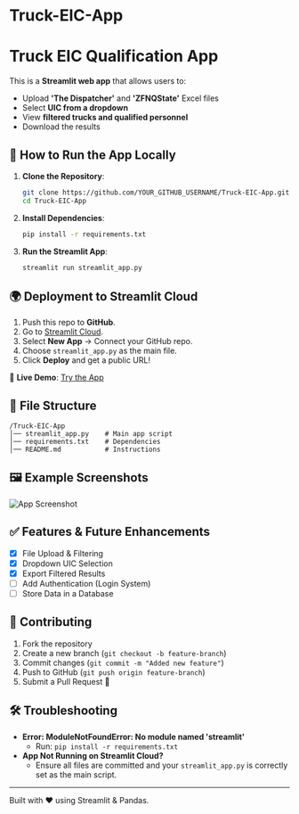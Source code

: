 # Truck-EIC-App

# Truck EIC Qualification App

This is a **Streamlit web app** that allows users to:
- Upload **'The Dispatcher'** and **'ZFNQState'** Excel files
- Select **UIC from a dropdown**
- View **filtered trucks and qualified personnel**
- Download the results

## 🚀 How to Run the App Locally

1. **Clone the Repository**:
   ```bash
   git clone https://github.com/YOUR_GITHUB_USERNAME/Truck-EIC-App.git
   cd Truck-EIC-App
   ```

2. **Install Dependencies**:
   ```bash
   pip install -r requirements.txt
   ```

3. **Run the Streamlit App**:
   ```bash
   streamlit run streamlit_app.py
   ```

## 🌍 Deployment to Streamlit Cloud

1. Push this repo to **GitHub**.
2. Go to [Streamlit Cloud](https://share.streamlit.io/).
3. Select **New App** → Connect your GitHub repo.
4. Choose `streamlit_app.py` as the main file.
5. Click **Deploy** and get a public URL!

🔗 **Live Demo**: [Try the App](https://your-app-url.streamlit.app)

## 📂 File Structure
```
/Truck-EIC-App
│── streamlit_app.py    # Main app script
│── requirements.txt    # Dependencies
│── README.md           # Instructions
```

## 🖼 Example Screenshots
![App Screenshot](link_to_screenshot.png)

## ✅ Features & Future Enhancements
- [x] File Upload & Filtering
- [x] Dropdown UIC Selection
- [x] Export Filtered Results
- [ ] Add Authentication (Login System)
- [ ] Store Data in a Database

## 🤝 Contributing
1. Fork the repository
2. Create a new branch (`git checkout -b feature-branch`)
3. Commit changes (`git commit -m "Added new feature"`)
4. Push to GitHub (`git push origin feature-branch`)
5. Submit a Pull Request 🚀

## 🛠 Troubleshooting
- **Error: ModuleNotFoundError: No module named 'streamlit'**
  - Run: `pip install -r requirements.txt`
- **App Not Running on Streamlit Cloud?**
  - Ensure all files are committed and your `streamlit_app.py` is correctly set as the main script.

---
Built with ❤️ using Streamlit & Pandas.
